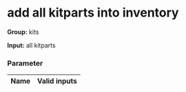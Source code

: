 

# add all kitparts into inventory



**Group:**  kits  

**Input:**  all kitparts  




### Parameter
| Name | Valid inputs | 
|  --  |  --  | 

